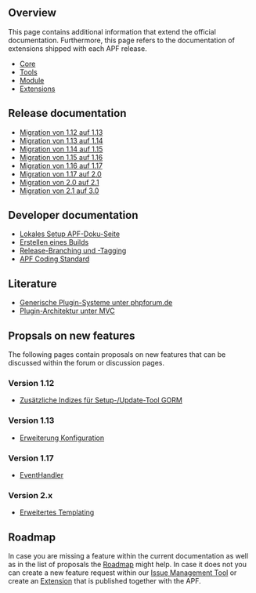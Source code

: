 ## Overview

This page contains additional information that extend the official
documentation. Furthermore, this page refers to the documentation of
extensions shipped with each APF release.

-   [Core](/Core "wikilink")
-   [Tools](/Tools "wikilink")
-   [Module](/Module "wikilink")
-   [Extensions](/Extensions "wikilink")

## Release documentation

-   [Migration von 1.12 auf
    1.13](/Migration_von_1.12_auf_1.13 "wikilink")
-   [Migration von 1.13 auf
    1.14](/Migration_von_1.13_auf_1.14 "wikilink")
-   [Migration von 1.14 auf
    1.15](/Migration_von_1.14_auf_1.15 "wikilink")
-   [Migration von 1.15 auf
    1.16](/Migration_von_1.15_auf_1.16 "wikilink")
-   [Migration von 1.16 auf
    1.17](/Migration_von_1.16_auf_1.17 "wikilink")
-   [Migration von 1.17 auf 2.0](/Migration_von_1.17_auf_2.0 "wikilink")
-   [Migration von 2.0 auf 2.1](/Migration_von_2.0_auf_2.1 "wikilink")
-   [Migration von 2.1 auf 3.0](/Migration_von_2.1_auf_3.0 "wikilink")

## Developer documentation

-   [Lokales Setup
    APF-Doku-Seite](/Lokales_Setup_APF-Doku-Seite "wikilink")
-   [Erstellen eines Builds](/Erstellen_eines_Builds "wikilink")
-   [Release-Branching und
    -Tagging](/Release-Branching_und_-Tagging "wikilink")
-   [APF Coding Standard](/APF_Coding_Standard "wikilink")

## Literature

-   [Generische Plugin-Systeme unter
    phpforum.de](http://phpforum.de/forum/showthread.php?t=253846#post1401147)
-   [Plugin-Architektur unter
    MVC](http://www.php.de/software-design/61325-professionelles-softwaredesign-mit-php-erlernen-buch-webtipp-gesucht-6.html#post523667)

## Propsals on new features

The following pages contain proposals on new features that can be
discussed within the forum or discussion pages.

### Version 1.12

-   [Zusätzliche Indizes für Setup-/Update-Tool
    GORM](/Zusätzliche_Indizes_für_Setup-/Update-Tool_GORM "wikilink")

### Version 1.13

-   [Erweiterung Konfiguration](/Erweiterung_Konfiguration "wikilink")

### Version 1.17

-   [EventHandler](/EventHandler "wikilink")

### Version 2.x

-   [Erweitertes Templating](/Erweitertes_Templating "wikilink")

## Roadmap

In case you are missing a feature within the current documentation as
well as in the list of proposals the
[Roadmap](http://tracker.adventure-php-framework.org/roadmap_page.php)
might help. In case it does not you can create a new feature request
within our [Issue Management
Tool](http://tracker.adventure-php-framework.org/bug_report_page.php) or
create an [Extension](/Extensions "wikilink") that is published together
with the APF.

<languages />